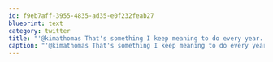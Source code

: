 ```yaml
---
id: f9eb7aff-3955-4835-ad35-e0f232feab27
blueprint: text
category: twitter
title: "'@kimathomas That's something I keep meaning to do every year. Need to get on that this time around."
caption: "'@kimathomas That's something I keep meaning to do every year. Need to get on that this time around."
---
```

